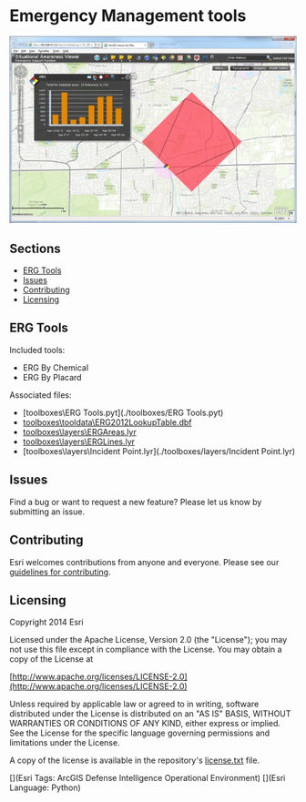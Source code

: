 # Emergency Management tools


![Image of em screenshot](ScreenShot.jpg)


## Sections

* [ERG Tools](#erg-tools)
* [Issues](#issues)
* [Contributing](#contributing)
* [Licensing](#licensing)


## ERG Tools

Included tools:
* ERG By Chemical
* ERG By Placard

Associated files:
* [toolboxes\ERG Tools.pyt](./toolboxes/ERG Tools.pyt)
* [toolboxes\tooldata\ERG2012LookupTable.dbf](./toolboxes/tooldata/ERG2012LookupTable.dbf)
* [toolboxes\layers\ERGAreas.lyr](./toolboxes/layers/ERGAreas.lyr)
* [toolboxes\layers\ERGLines.lyr](./toolboxes/layers/ERGLines.lyr)
* [toolboxes\layers\Incident Point.lyr](./toolboxes/layers/Incident Point.lyr)


## Issues

Find a bug or want to request a new feature?  Please let us know by submitting an issue.

## Contributing

Esri welcomes contributions from anyone and everyone. Please see our [guidelines for contributing](https://github.com/esri/contributing).

## Licensing

Copyright 2014 Esri

Licensed under the Apache License, Version 2.0 (the "License");
you may not use this file except in compliance with the License.
You may obtain a copy of the License at

   [http://www.apache.org/licenses/LICENSE-2.0](http://www.apache.org/licenses/LICENSE-2.0)

Unless required by applicable law or agreed to in writing, software
distributed under the License is distributed on an "AS IS" BASIS,
WITHOUT WARRANTIES OR CONDITIONS OF ANY KIND, either express or implied.
See the License for the specific language governing permissions and
limitations under the License.

A copy of the license is available in the repository's
[license.txt](license.txt) file.

[](Esri Tags: ArcGIS Defense Intelligence Operational Environment)
[](Esri Language: Python)
